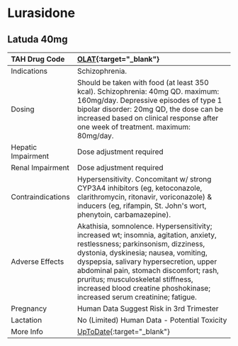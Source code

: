 # Lurasidone

## Latuda 40mg

| TAH Drug Code      | [OLAT](https://www.tahsda.org.tw/drugs/hissearch.php?drug_code=OLAT){:target="_blank"}                                                                                                                                                                                                                                                                                   |
|:-------------------|:-------------------------------------------------------------------------------------------------------------------------------------------------------------------------------------------------------------------------------------------------------------------------------------------------------------------------------------------------------------------------|
| Indications        | Schizophrenia.                                                                                                                                                                                                                                                                                                                                                           |
| Dosing             | Should be taken with food (at least 350 kcal). Schizophrenia: 40mg QD. maximum: 160mg/day. Depressive episodes of type 1 bipolar disorder: 20mg QD, the dose can be increased based on clinical response after one week of treatment. maximum: 80mg/day.                                                                                                                 |
| Hepatic Impairment | Dose adjustment required                                                                                                                                                                                                                                                                                                                                                 |
| Renal Impairment   | Dose adjustment required                                                                                                                                                                                                                                                                                                                                                 |
| Contraindications  | Hypersensitivity. Concomitant w/ strong CYP3A4 inhibitors (eg, ketoconazole, clarithromycin, ritonavir, voriconazole) & inducers (eg, rifampin, St. John's wort, phenytoin, carbamazepine).                                                                                                                                                                              |
| Adverse Effects    | Akathisia, somnolence. Hypersensitivity; increased wt; insomnia, agitation, anxiety, restlessness; parkinsonism, dizziness, dystonia, dyskinesia; nausea, vomiting, dyspepsia, salivary hypersecretion, upper abdominal pain, stomach discomfort; rash, pruritus; musculoskeletal stiffness, increased blood creatine phoshokinase; increased serum creatinine; fatigue. |
| Pregnancy          | Human Data Suggest Risk in 3rd Trimester                                                                                                                                                                                                                                                                                                                                 |
| Lactation          | No (Limited) Human Data - Potential Toxicity                                                                                                                                                                                                                                                                                                                             |
| More Info          | [UpToDate](https://www.uptodate.com/contents/lurasidone-drug-information){:target="_blank"}                                                                                                                                                                                                                                                                              |

